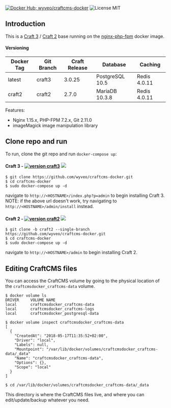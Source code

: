 [![Docker Hub; wyveo/craftcms-docker](https://img.shields.io/badge/docker%20hub-%20wyveo%2Fcraftcms--docker-blue.svg)](https://hub.docker.com/r/wyveo/craftcms-docker/) ![License MIT](https://img.shields.io/badge/license-MIT-blue.svg)
## Introduction
This is a  [Craft 3](https://craftcms.com/3) / [Craft 2](https://craftcms.com/) base running on the [nginx-php-fpm](https://hub.docker.com/r/wyveo/nginx-php-fpm/) docker image.
#### Versioning
| Docker Tag | Git Branch | Craft Release | Database | Caching |
|-----|-------|-----|--------|--------|
| latest | craft3 | 3.0.25 | PostgreSQL 10.5 | Redis 4.0.11 |
| craft2 | craft2 | 2.7.0 | MariaDB 10.3.8 | Redis 4.0.11 |

Features:

 - Nginx 1.15.x, PHP-FPM 7.2.x, Git 2.11.0
 - imageMagick image manipulation library

## Clone repo and run
To run, clone the git repo and run `docker-compose up`:
#### Craft 3 - [![version craft3](https://img.shields.io/badge/version-craft3-blue.svg)](https://craftcms.com/3) [![](https://images.microbadger.com/badges/image/wyveo/craftcms-docker:craft3.svg)](https://microbadger.com/images/wyveo/craftcms-docker:craft3 "Get your own image badge on microbadger.com")
```
$ git clone https://github.com/wyveo/craftcms-docker.git
$ cd craftcms-docker
$ sudo docker-compose up -d
```
navigate to `http://<HOSTNAME>/index.php?p=admin` to begin installing Craft 3.
NOTE: if the above url doesn't work, try navigating to `http://<HOSTNAME>/admin/install` instead.

#### Craft 2 - [![version craft2](https://img.shields.io/badge/version-craft2-blue.svg)](https://craftcms.com) [![](https://images.microbadger.com/badges/image/wyveo/craftcms-docker:craft2.svg)](https://microbadger.com/images/wyveo/craftcms-docker:craft2 "Get your own image badge on microbadger.com")
```
$ git clone -b craft2 --single-branch https://github.com/wyveo/craftcms-docker.git
$ cd craftcms-docker
$ sudo docker-compose up -d
```
navigate to `http://<HOSTNAME>/admin` to begin installing Craft 2.


## Editing CraftCMS files
You can access the CraftCMS volume by going to the physical location of the `craftcmsdocker_craftcms-data` volume.

```shell
$ docker volume ls
DRIVER     VOLUME NAME
local      craftcmsdocker_craftcms-data
local      craftcmsdocker_craftcms-logs
local      craftcmsdocker_postgresql-data

$ docker volume inspect craftcmsdocker_craftcms-data
[
  {
    "CreatedAt": "2018-05-17T11:35:52+02:00",
    "Driver": "local",
    "Labels": null,
    "Mountpoint": "/var/lib/docker/volumes/craftcmsdocker_craftcms-data/_data"
    "Name": "craftcmsdocker_craftcms-data",
    "Options": {},
    "Scope": "local"
  }
]

$ cd /var/lib/docker/volumes/craftcmsdocker_craftcms-data/_data
```

This directory is where the CraftCMS files live, and where you can edit/update/backup whatever you need.

